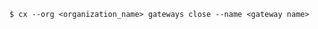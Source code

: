 <!-- usedin: [ _includes/_inlines/Toolbelt/common/gateway/gateway_usage-4-v1.md] -->

```
$ cx --org <organization_name> gateways close --name <gateway name>
```
